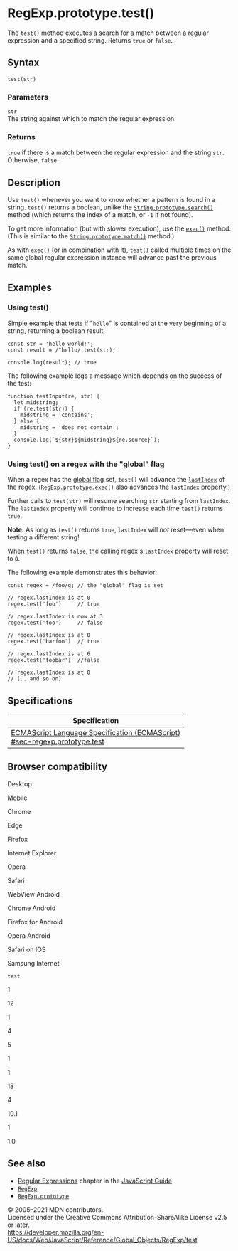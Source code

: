 # RegExp.prototype.test()

The `test()` method executes a search for a match between a regular expression and a specified string. Returns `true` or `false`.

## Syntax

    test(str)

### Parameters

`str`  
The string against which to match the regular expression.

### Returns

`true` if there is a match between the regular expression and the string `str`. Otherwise, `false`.

## Description

Use `test()` whenever you want to know whether a pattern is found in a string. `test()` returns a boolean, unlike the [`String.prototype.search()`](../string/search) method (which returns the index of a match, or `-1` if not found).

To get more information (but with slower execution), use the [`exec()`](exec) method. (This is similar to the [`String.prototype.match()`](../string/match) method.)

As with `exec()` (or in combination with it), `test()` called multiple times on the same global regular expression instance will advance past the previous match.

## Examples

### Using test()

Simple example that tests if "`hello`" is contained at the very beginning of a string, returning a boolean result.

    const str = 'hello world!';
    const result = /^hello/.test(str);

    console.log(result); // true

The following example logs a message which depends on the success of the test:

    function testInput(re, str) {
      let midstring;
      if (re.test(str)) {
        midstring = 'contains';
      } else {
        midstring = 'does not contain';
      }
      console.log(`${str}${midstring}${re.source}`);
    }

### Using test() on a regex with the "global" flag

When a regex has the [global flag](https://developer.mozilla.org/en-US/docs/Web/JavaScript/Guide/Regular_Expressions#advanced_searching_with_flags_2) set, `test()` will advance the [`lastIndex`](lastindex) of the regex. ([`RegExp.prototype.exec()`](exec) also advances the `lastIndex` property.)

Further calls to `test(str)` will resume searching `str` starting from `lastIndex`. The `lastIndex` property will continue to increase each time `test()` returns `true`.

**Note:** As long as `test()` returns `true`, `lastIndex` will _not_ reset—even when testing a different string!

When `test()` returns `false`, the calling regex's `lastIndex` property will reset to `0`.

The following example demonstrates this behavior:

    const regex = /foo/g; // the "global" flag is set

    // regex.lastIndex is at 0
    regex.test('foo')     // true

    // regex.lastIndex is now at 3
    regex.test('foo')     // false

    // regex.lastIndex is at 0
    regex.test('barfoo')  // true

    // regex.lastIndex is at 6
    regex.test('foobar')  //false

    // regex.lastIndex is at 0
    // (...and so on)

## Specifications

<table><thead><tr class="header"><th>Specification</th></tr></thead><tbody><tr class="odd"><td><a href="https://tc39.es/ecma262/#sec-regexp.prototype.test">ECMAScript Language Specification (ECMAScript)<br />
<span class="small">#sec-regexp.prototype.test</span></a></td></tr></tbody></table>

## Browser compatibility

Desktop

Mobile

Chrome

Edge

Firefox

Internet Explorer

Opera

Safari

WebView Android

Chrome Android

Firefox for Android

Opera Android

Safari on IOS

Samsung Internet

`test`

1

12

1

4

5

1

1

18

4

10.1

1

1.0

## See also

-   [Regular Expressions](https://developer.mozilla.org/en-US/docs/Web/JavaScript/Guide/Regular_Expressions) chapter in the [JavaScript Guide](https://developer.mozilla.org/en-US/docs/Web/JavaScript/Guide)
-   [`RegExp`](../regexp)
-   [`RegExp.prototype`](../regexp)

© 2005–2021 MDN contributors.  
Licensed under the Creative Commons Attribution-ShareAlike License v2.5 or later.  
<a href="https://developer.mozilla.org/en-US/docs/Web/JavaScript/Reference/Global_Objects/RegExp/test" class="_attribution-link">https://developer.mozilla.org/en-US/docs/Web/JavaScript/Reference/Global_Objects/RegExp/test</a>
